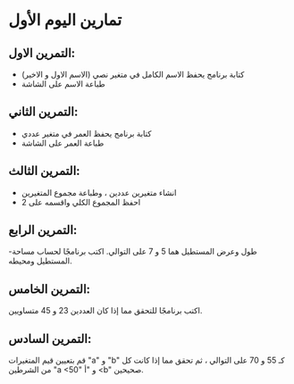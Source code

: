 # تمارين اليوم الأول


## التمرين الاول:
- كتابة برنامج يحفظ الاسم الكامل في متغير نصي (الاسم الاول و الاخير)
- طباعة الاسم على الشاشة


## التمرين الثاني:
- كتابة برنامج يحفظ العمر في متغير عددي
- طباعة العمر على الشاشة

## التمرين الثالث:
- انشاء متغيرين عددين ، وطباعة مجموع المتغيرين
- احفظ المجموع الكلي واقسمه على 2

## التمرين الرابع:
-طول وعرض المستطيل هما 5 و 7 على التوالي. اكتب برنامجًا لحساب مساحة المستطيل ومحيطه.

## التمرين الخامس:
اكتب برنامجًا للتحقق مما إذا كان العددين 23 و 45 متساويين.

## التمرين السادس:
قم بتعيين قيم المتغيرات "a" و "b" كـ 55 و 70 على التوالي ، ثم تحقق مما إذا كانت كل من الشرطين "a <50" و "أ <b" صحيحين.
